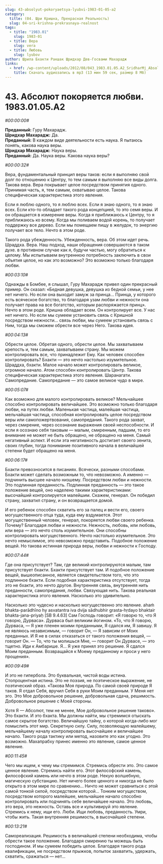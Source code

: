 ```yaml
---
slug: 43-absolyut-pokoryaetsya-lyubvi-1983-01-05-a2
category:
  title: (04. Шри Кришна, Прекрасная Реальность)
  slug: 04-sri-krishna-prekrasnaya-realnost
tags:
  - title: "1983.01"
    slug: 1983-01
  - title: Вера
    slug: vera
  - title: Любовь
    slug: lyubov
author: Шрила Бхакти Ракшак Шридхар Дев-Госвами Махарадж
links:
  - href: /wp-content/uploads/2012/08/043_1983.01.05.A2_SridharMj_Absolyut_pokoryaetsya_lyubvi.mp3
    title: Скачать аудиозапись в mp3 (13 мин 59 сек, размер 8 Мб)
---
```


# 43. Абсолют покоряется любви. 1983.01.05.A2

*#00:00:00#*

**Преданный:** Гуру Махарадж.\
**Шридхар Махарадж:** Да.\
**Преданный:** В каждом виде деятельности есть наука. Я пытаюсь понять, какова наука веры.\
**Шридхар Махарадж:** Наука веры.\
**Преданный:** Да. Наука веры. Какова наука веры?

*#00:00:32#*

Вера, фундаментальный принцип веры таков: если я выполняю свой долг по отношению к Центру, то тем самым я выполняю все виды долга. Такова вера. Вера покрывает целое посредством принятия одного. Принимая часть, я, тем самым, охватываю целое. Такова специфическая характеристика этого явления.

Если я люблю одного, то я люблю всех. Если я знаю одного, то я знаю всех. Если кто-то обладает такого рода концепцией, то это семя веры. И он обращается в измерение веры. Когда я приближаюсь к Центру, то я приближаюсь ко всему. Когда мы поливаем водой корень, то получает поддержку все дерево. Если мы помещаем пищу в желудок, то энергию получает все тело. Нечто в этом роде.

Такого рода убежденность. Убежденность, вера. Об этом идет речь. Шраддха. Вера. Наш подход, наши обращения совершаются в таком духе. в противном случае как я, будучи частью, могу обратиться к целому. Мы испытываем внутреннюю потребность заключить в свои объятия целое, но как это возможно? Это возможно только благодаря любви.

*#00:03:10#*

Однажды в Бомбее, я слышал, Гуру Махарадж привел один прекрасный пример. Он сказал: «Бедная девушка, девушка из бедной семьи, у нее нет ничего. Но если она выходит замуж за принца… Принца, у которого есть всяческое богатство, то благодаря узам любви и нежности она получает права на все богатство, которым распоряжается принц». Нечто в этом роде. Кришна обладает всем. Он контролирует все. У нас нет ничего. Но если мы сумеем установить связь с Кришной посредством нежности… связь любви, мы сумеем установить связь с Ним, тогда мы сможем обрести все через Него. Такова идея.

*#00:04:13#*

Обрести целое. Обретая одного, обрести целое. Мы захватываем крепость и, тем самым, захватываем страну. Мы можем контролировать все, что принадлежит Ему. Как человек способен контролировать? Бхакти — это нечто настолько изумительное. Шраддха, бхакти. Малое начало может контролировать великое, огромное начало. Атом способен контролировать Центр. Такова специфическая характеристика этого явления. Шаранагати. Самопредание. Самопредание — это самое великое чудо в мире.

*#00:05:07#*

Как возможно для малого контролировать великое? Мельчайшее способно контролировать величайшее. Это возможно только благодаря любви, на путях любви. Маленькая частица, малейшая частица, мельчайшая частица, способная контролировать целое посредством веры или самопожертвования, самопредания. Такого рода захват, через смирение, через осознание выражения своей неспособности. И если я осознаю себя таковым — малым, смиренным, падшим, то его внимание не может не быть обращено, не обращено на меня. Самый негативный аспект. И если эта негативность достигает своего зенита, своих глубин, тогда понимание позитивного начала в величайшей степени будет обращено на меня.

*#00:06:17#*

Бхакти превозносится в писаниях. Всячески, разными способами. Бхакти может сделать возможным то, что невозможно. А именно — подчинить высшее начало низшему. Посредством любви и нежности. Это подлинная преданность. Подлинная преданность — это такое положение вещей, оно наделено такими характеристиками: высочайший контролируется малейшим. Скажем, генерал. Он победил страну, захватил страну, и он возвращается домой.

И его ребенок способен схватить его за палец и вести его, своего могущественного отца туда, куда ему вздумается. Этот могущественный человек, генерал, покоряется любви своего ребенка. Почему? Благодаря любви и нежности. Нежность, любовь, или любовь, или вера — это нечто столь изумительное. Они способны контролировать могущественного. Нечто настолько изумительное. Это нечто немыслимое, это невозможно представить. Подобное положение вещей. Но такова истинная природа веры, любви и нежности к Господу.

*#00:07:44#*

Где она присутствует? Там, где великий контролируются малым, там присутствует бхакти. Бхакти присутствует там. И подобное положение вещей, вышеописанное, является свидетельством того, что это подлинное бхакти. Если подобная характеристика отсутствует, тогда это не бхакти, это нечто другое. Внутренняя связь, внутренняя нить преданности, самопредания, любви. Связующая нить. Такова реальная характеристика этого явления. Насколько это удивительно.

Насколько это чудесно и насколько могущественно это явление. ahaḿ bhakta-parādhīno hy asvatantra iva dvija sādhubhir grasta-hṛdayo bhaktair bhakta-jana-priyaḥ [SB 9.4.63] Сам Господь говорит: «Я говорю то, что Я говорю, Дурваса». Дурваса был великим йогином. «То, что Я говорю, Дурваса, — Я уже пленен моими преданными, Я сдался им, Я завишу. Я не являюсь независимым, — говорит Он, — Я зависим от Моих преданных. И Я не в силах отказаться от такого положения вещей, — говорит Он. — То, что ты молишься Мне, — говорит Он Дурвасе, — это тщетно. Иди к Амбарише. Я… Я уже принял это решение. Я сдался Моим преданным. Возвращайся к Моему преданному и проси у него прощения».

*#00:09:49#*

И это не гипербола. Это буквальная, чистой воды истина. Стопроцентная истина. Это не поэзия, не поэтическое выражение, не поэтический образ. «Такова Моя природа. По самой своей природе Я таков. Я отдал Себя, вручил Себя в руки Моим преданным. У Меня нет эго. Это Мое добровольное решение, добровольная сдача, решимость. Добровольное решение с Моей стороны.

Хотя Я — Абсолют, тем не менее, Мое добровольное решение таково». Это бхакти. И это бхакта. Мы должны найти, мы стремимся отыскать самое скрытое богатство. Величайшую тайну, о которой когда-либо мог помыслить этот мир. Секретную силу. Силу, позволяющую малейшему, мельчайшему началу контролировать высочайшее и величайшее начало. Такого рода тактику или метод, назовите это как угодно. Это возможно. Махапрабху принес именно это явление, самое ценное явление.

*#00:11:45#*

Чего мы ищем, к чему мы стремимся. Стремись обрести это. Это самое ценное явление. Стремись найти его. Этот философский камень, философский камень или нечто в этом роде. Некую волшебную, магическую субстанцию. Нет ничего более ценного и никогда не было открыто в этом мире по сравнению… Ничто не может сравниться с этой самой тонкой силой, посредством которой… Тонким могуществом, посредством которого малейшее, мельчайшее начало способно контролировать или подчинять себе величайшее начало. Это любовь, это вера, это нежность. Оставь все и культивируй это явление. Стремись к нему, ищи его. Люби. Ищи любовь, преданность. Умри, чтобы жить. Такая внутренняя решимость, в высочайшей степени.

*#00:13:21#*

Самореализация. Решимость в величайшей степени необходима, чтобы обрести такое положение. Благодаря смирению ты можешь быть господином. И мы сумеем победить целое. Благодаря такого рода квалификации, не посредством прыжков, попыток захватить, удержать, схватить, сражаться — нет…

